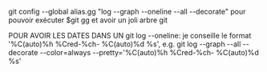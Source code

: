 git config --global alias.gg "log --graph --oneline --all --decorate"
pour pouvoir exécuter $git gg et avoir un joli arbre git

POUR AVOIR LES DATES DANS UN git log --oneline:
je conseille le format '%C(auto)%h %Cred-%ch- %C(auto)%d %s', e.g.
git log --graph --all --decorate --color=always --pretty='%C(auto)%h %Cred-%ch- %C(auto)%d %s'
